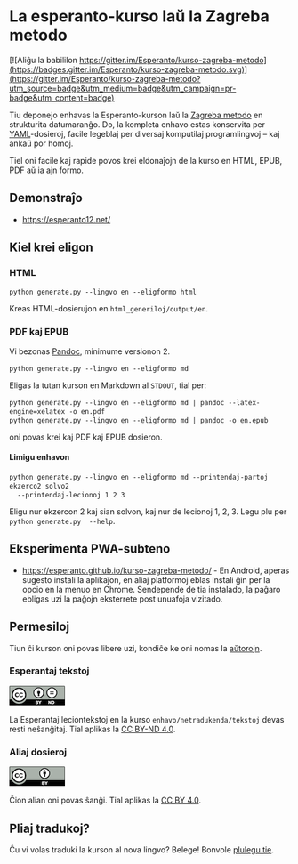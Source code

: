# La esperanto-kurso laŭ la Zagreba metodo

[![Aliĝu la babililon https://gitter.im/Esperanto/kurso-zagreba-metodo](https://badges.gitter.im/Esperanto/kurso-zagreba-metodo.svg)](https://gitter.im/Esperanto/kurso-zagreba-metodo?utm_source=badge&utm_medium=badge&utm_campaign=pr-badge&utm_content=badge)

Tiu deponejo enhavas la Esperanto-kurson laŭ la [Zagreba metodo](https://eo.wikipedia.org/wiki/Zagreba_metodo) en strukturita datumaranĝo. Do, la kompleta enhavo estas konservita per [YAML](https://en.wikipedia.org/wiki/YAML)-dosieroj, facile legeblaj per diversaj komputilaj programlingvoj – kaj ankaŭ por homoj.

Tiel oni facile kaj rapide povos krei eldonaĵojn de la kurso en HTML, EPUB, PDF aŭ ia ajn formo.

## Demonstraĵo

- https://esperanto12.net/

## Kiel krei eligon
### HTML

    python generate.py --lingvo en --eligformo html

Kreas HTML-dosierujon en `html_generiloj/output/en`.

### PDF kaj EPUB

Vi bezonas [Pandoc](https://pandoc.org), minimume versionon 2.

    python generate.py --lingvo en --eligformo md 

Eligas la tutan kurson en Markdown al `STDOUT`, tial per:

    python generate.py --lingvo en --eligformo md | pandoc --latex-engine=xelatex -o en.pdf
    python generate.py --lingvo en --eligformo md | pandoc -o en.epub

oni povas krei kaj PDF kaj EPUB dosieron.

#### Limigu enhavon

    python generate.py --lingvo en --eligformo md --printendaj-partoj ekzerco2 solvo2
      --printendaj-lecionoj 1 2 3
    
Eligu nur ekzercon 2 kaj sian solvon, kaj nur de lecionoj 1, 2, 3. Legu plu per `python generate.py  --help`.

## Eksperimenta PWA-subteno

- https://esperanto.github.io/kurso-zagreba-metodo/ - En Android, aperas sugesto instali la aplikaĵon, en aliaj platformoj eblas instali ĝin per la opcio en la menuo en Chrome. Sendepende de tia instalado, la paĝaro ebligas uzi la paĝojn eksterrete post unuafoja vizitado.

## Permesiloj

Tiun ĉi kurson oni povas libere uzi, kondiĉe ke oni nomas la [aŭtorojn](AUTHORS.md).

### Esperantaj tekstoj

![permesilo](bildoj/by-nd.png) 

La Esperantaj leciontekstoj en la kurso `enhavo/netradukenda/tekstoj` devas resti neŝanĝitaj. Tial aplikas la [CC BY-ND 4.0](enhavo/netradukenda/tekstoj/PERMESILO.md).

### Aliaj dosieroj

![permesilo](bildoj/by.png)

Ĉion alian oni povas ŝanĝi. Tial aplikas la [CC BY 4.0](PERMESILO.md).

## Pliaj tradukoj?

Ĉu vi volas traduki la kurson al nova lingvo? Belege! Bonvole [plulegu tie](enhavo/tradukenda).
